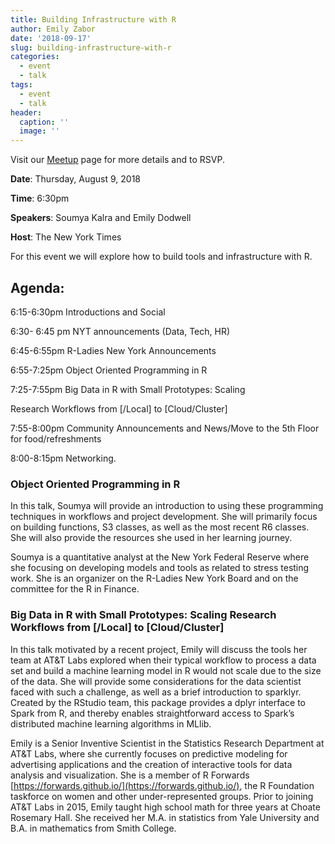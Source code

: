 ```yaml
---
title: Building Infrastructure with R
author: Emily Zabor
date: '2018-09-17'
slug: building-infrastructure-with-r
categories:
  - event
  - talk
tags:
  - event
  - talk
header:
  caption: ''
  image: ''
---
```


Visit our [Meetup](https://www.meetup.com/rladies-newyork/events/253219009/) page for more details and to RSVP.

**Date**: Thursday, August 9, 2018

**Time**: 6:30pm

**Speakers**: Soumya Kalra and Emily Dodwell

**Host**: The New York Times

For this event we will explore how to build tools and infrastructure with R.

## Agenda: 

6:15-6:30pm Introductions and Social

6:30- 6:45 pm NYT announcements (Data, Tech, HR)

6:45-6:55pm R-Ladies New York Announcements

6:55-7:25pm Object Oriented Programming in R

7:25-7:55pm Big Data in R with Small Prototypes: Scaling

Research Workflows from [/Local] to [Cloud/Cluster]

7:55-8:00pm Community Announcements and News/Move to the 5th Floor for food/refreshments

8:00-8:15pm Networking.

### Object Oriented Programming in R

In this talk, Soumya will provide an introduction to using these programming techniques in workflows and project development. She will primarily focus on building functions, S3 classes, as well as the most recent R6 classes. She will also provide the resources she used in her learning journey.

Soumya is a quantitative analyst at the New York Federal Reserve where she focusing on developing models and tools as related to stress testing work. She is an organizer on the R-Ladies New York Board and on the committee for the R in Finance.

### Big Data in R with Small Prototypes: Scaling Research Workflows from [/Local] to [Cloud/Cluster]

In this talk motivated by a recent project, Emily will discuss the tools her team at AT&T Labs explored when their typical workflow to process a data set and build a machine learning model in R would not scale due to the size of the data. She will provide some considerations for the data scientist faced with such a challenge, as well as a brief introduction to sparklyr. Created by the RStudio team, this package provides a dplyr interface to Spark from R, and thereby enables straightforward access to Spark’s distributed machine learning algorithms in MLlib.

Emily is a Senior Inventive Scientist in the Statistics Research Department at AT&T Labs, where she currently focuses on predictive modeling for advertising applications and the creation of interactive tools for data analysis and visualization. She is a member of R Forwards [https://forwards.github.io/](https://forwards.github.io/), the R Foundation taskforce on women and other under-represented groups. Prior to joining AT&T Labs in 2015, Emily taught high school math for three years at Choate Rosemary Hall. She received her M.A. in statistics from Yale University and B.A. in mathematics from Smith College.

